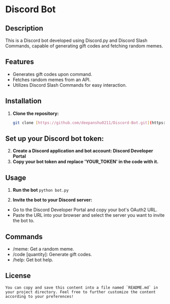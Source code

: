 # Discord Bot

## Description
This is a Discord bot developed using Discord.py and Discord Slash Commands, capable of generating gift codes and fetching random memes.

## Features
- Generates gift codes upon command.
- Fetches random memes from an API.
- Utilizes Discord Slash Commands for easy interaction.

## Installation
1. **Clone the repository:**
   ```sh
   git clone [https://github.com/deepanshu0211/Discord-Bot.git](https://github.com/LeonardoModz/Nitro-bot/blob

## Set up your Discord bot token:
2.  **Create a Discord application and bot account: Discord Developer Portal**
3.  **Copy your bot token and replace 'YOUR_TOKEN' in the code with it.**

## Usage

1. **Run the bot**
    ```python bot.py```

2. **Invite the bot to your Discord server:**
  - Go to the Discord Developer Portal and copy your bot's OAuth2 URL.
  - Paste the URL into your browser and select the server you want to invite the bot to.

## Commands

 - /meme: Get a random meme.
 - /code [quantity]: Generate gift codes.
 - /help: Get bot help.


 ## License

    
```You can copy and save this content into a file named `README.md` in your project directory. Feel free to further customize the content according to your preferences!```

